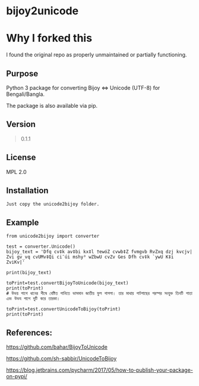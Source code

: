 
# bijoy2unicode

# Why I forked this
I found the original repo as properly unmaintained or partially functioning.

## Purpose
Python 3 package for converting Bijoy &lt;=> Unicode (UTF-8) for Bengali/Bangla.

The package is also available via pip.

## Version

>  0.1.1

## License
MPL 2.0

## Installation
    
    Just copy the unicode2bijoy folder.

## Example
    from unicode2bijoy import converter
    
    test = converter.Unicode()
    bijoy_text = 'Dfq cv‡k av‡bi kx‡l †ewóZ cvwb‡Z fvmgvb RvZxq dzj kvcjv| Zvi gv_vq cvUMv‡Qi ci¯úi mshy³ wZbwU cvZv Ges Dfh cv‡k `ywU K‡i ZviKv|'
    
    print(bijoy_text)
    
    toPrint=test.convertBijoyToUnicode(bijoy_text)
    print(toPrint)
    # উভয় পাশে ধানের শীষে বেষ্টিত পানিতে ভাসমান জাতীয় ফুল শাপলা। তার মাথায় পাটগাছের পরস্পর সংযুক্ত তিনটি পাতা এবং উভয পাশে দুটি করে তারকা।

    toPrint=test.convertUnicodeToBijoy(toPrint)
    print(toPrint)


## References:

https://github.com/bahar/BijoyToUnicode

https://github.com/sh-sabbir/UnicodeToBijoy

https://blog.jetbrains.com/pycharm/2017/05/how-to-publish-your-package-on-pypi/

